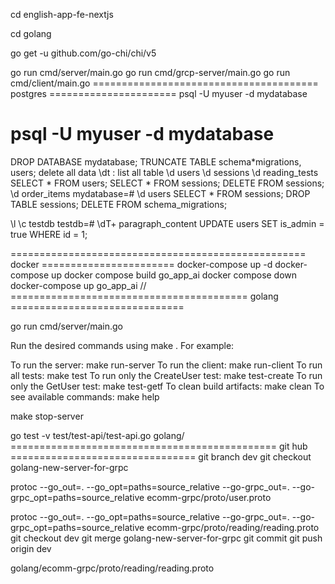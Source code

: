 cd english-app-fe-nextjs

cd golang

go get -u github.com/go-chi/chi/v5

go run cmd/server/main.go
go run cmd/grcp-server/main.go
go run cmd/client/main.go
======================================= postgres ======================
psql -U myuser -d mydatabase

# psql -U myuser -d mydatabase

DROP DATABASE mydatabase;
TRUNCATE TABLE schema*migrations, users; delete all data
\dt : list all table
\d users
\d sessions
\d reading_tests
SELECT * FROM users;
SELECT \* FROM sessions;
DELETE FROM sessions;
\d order_items
mydatabase=# \d users
SELECT \* FROM sessions;
DROP TABLE sessions;
DELETE FROM schema_migrations;

\l
\c testdb
testdb=# \dT+ paragraph_content
UPDATE users
SET is_admin = true
WHERE id = 1;

=================================================== docker =======================
docker-compose up -d
docker-compose up
docker compose build go_app_ai
docker compose down
docker-compose up go_app_ai
//
========================================= golang ==============================

go run cmd/server/main.go

Run the desired commands using make <target>. For example:

To run the server: make run-server
To run the client: make run-client
To run all tests: make test
To run only the CreateUser test: make test-create
To run only the GetUser test: make test-getf
To clean build artifacts: make clean
To see available commands: make help

make stop-server

go test -v test/test-api/test-api.go
golang/
============================================== git hub ================================
git branch dev
git checkout golang-new-server-for-grpc

protoc --go_out=. --go_opt=paths=source_relative --go-grpc_out=. --go-grpc_opt=paths=source_relative ecomm-grpc/proto/user.proto

protoc --go_out=. --go_opt=paths=source_relative --go-grpc_out=. --go-grpc_opt=paths=source_relative ecomm-grpc/proto/reading/reading.proto
git checkout dev
git merge golang-new-server-for-grpc
git commit
git push origin dev


golang/ecomm-grpc/proto/reading/reading.proto


